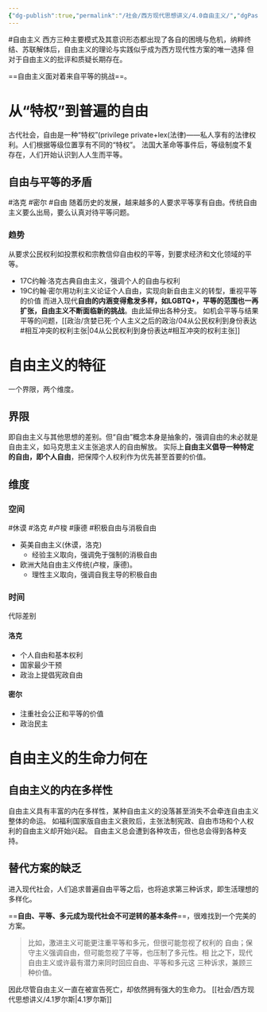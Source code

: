 ```yaml
---
{"dg-publish":true,"permalink":"/社会/西方现代思想讲义/4.0自由主义/","dgPassFrontmatter":true}
---
```



#自由主义 
西方三种主要模式及其意识形态都出现了各自的困境与危机，纳粹终结、苏联解体后，自由主义的理论与实践似乎成为西方现代性方案的唯一选择
但对于自由主义的批评和质疑长期存在。

==自由主义面对着来自平等的挑战==。
# 从“特权”到普遍的自由
古代社会，自由是一种“特权”(privilege private+lex(法律)——私人享有的法律权利。人们根据等级位置享有不同的“特权”。
法国大革命等事件后，等级制度不复存在，人们开始认识到人人生而平等。
## 自由与平等的矛盾
#洛克 #密尔 #自由
随着历史的发展，越来越多的人要求平等享有自由。传统自由主义要么出局，要么认真对待平等问题。
### 趋势
从要求公民权利如投票权和宗教信仰自由权的平等，到要求经济和文化领域的平等。
- 17C约翰·洛克古典自由主义，强调个人的自由与权利
- 19C约翰·密尔用功利主义论证个人自由，实现向新自由主义的转型，重视平等的价值
而进入现代**自由的内涵变得愈发多样，如LGBTQ+，平等的范围也一再扩张，自由主义不断面临新的挑战**。由此延伸出各种分支。
如机会平等与结果平等的问题，[[政治/贪婪已死·个人主义之后的政治/04从公民权利到身份表达#相互冲突的权利主张\|04从公民权利到身份表达#相互冲突的权利主张]]
# 自由主义的特征
一个界限，两个维度。
## 界限
即自由主义与其他思想的差别。但“自由”概念本身是抽象的，强调自由的未必就是自由主义，如马克思主义主张追求人的自由解放。
实际上**自由主义倡导一种特定的自由，即个人自由**，把保障个人权利作为优先甚至首要的价值。
## 维度
### 空间
#休谟 #洛克 #卢梭 #康德 #积极自由与消极自由 
- 英美自由主义(休谟，洛克)
	- 经验主义取向，强调免于强制的消极自由
- 欧洲大陆自由主义传统(卢梭，康德)。
	- 理性主义取向，强调自我主导的积极自由
### 时间
代际差别
#### 洛克
- 个人自由和基本权利
- 国家最少干预
- 政治上提倡宪政自由 
#### 密尔
- 注重社会公正和平等的价值
- 政治民主
# 自由主义的生命力何在
## 自由主义的内在多样性
自由主义具有丰富的内在多样性，某种自由主义的没落甚至消失不会牵连自由主义整体的命运。
如福利国家版自由主义衰败后，主张法制宪政、自由市场和个人权利的自由主义却开始兴起。
自由主义总会遭到各种攻击，但也总会得到各种支持。
## 替代方案的缺乏
进入现代社会，人们追求普遍自由平等之后，也将追求第三种诉求，即生活理想的多样化。

==**自由、平等、多元成为现代社会不可逆转的基本条件**==，很难找到一个完美的方案。
>⽐如，激进主义可能更注重平等和多元，但很可能忽视了权利的 ⾃由；保守主义强调⾃由，但可能忽视了平等，也压制了多元性。相 ⽐之下，现代⾃由主义或许最有潜⼒来同时回应⾃由、平等和多元这 三种诉求，兼顾三种价值。

因此尽管自由主义一直在被宣告死亡，却依然拥有强大的生命力。
[[社会/西方现代思想讲义/4.1罗尔斯\|4.1罗尔斯]]